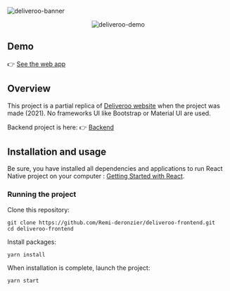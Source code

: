 ![deliveroo-banner](https://user-images.githubusercontent.com/49198371/132922132-48075d7c-4fb8-4251-9242-02ffbdee39a2.png)

<p align="center">
  <img src="https://user-images.githubusercontent.com/49198371/132922404-0c083f7f-d2a4-4812-abb5-204cabce5e39.gif" alt="deliveroo-demo"/>
</p>

## Demo
👉 [See the web app](https://thirsty-lamarr-1b3108.netlify.app/)

## Overview
This project is a partial replica of [Deliveroo website](https://deliveroo.fr/) when the project was made (2021). No frameworks UI like Bootstrap or Material UI are used.

Backend project is here: 👉 [Backend](https://github.com/Remi-deronzier/deliveroo-api)

## Installation and usage
Be sure, you have installed all dependencies and applications to run React Native project on your computer : [Getting Started with React](https://reactjs.org/docs/getting-started.html).

### Running the project
Clone this repository:
```
git clone https://github.com/Remi-deronzier/deliveroo-frontend.git
cd deliveroo-frontend
```

Install packages:
```
yarn install
```

When installation is complete, launch the project:
```
yarn start
```

